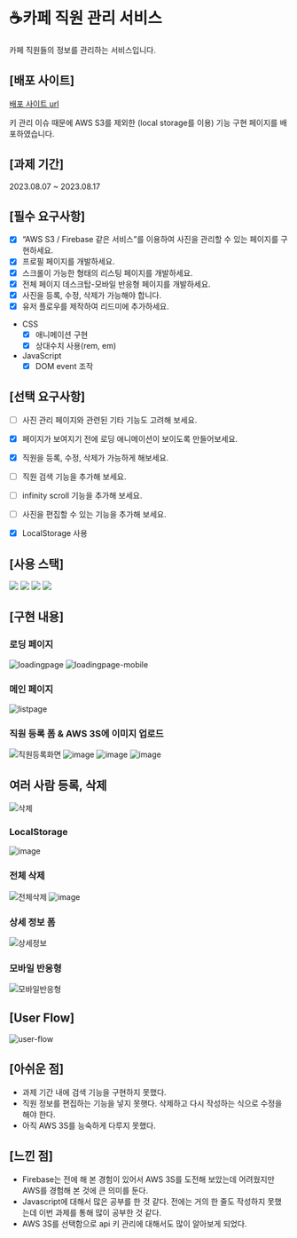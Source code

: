 # ☕카페 직원 관리 서비스
카페 직원들의 정보를 관리하는 서비스입니다.

## [배포 사이트]
[배포 사이트 url](employee-management-cafe.netlify.app)

키 관리 이슈 때문에 AWS S3를 제외한 (local storage를 이용) 기능 구현 페이지를 배포하였습니다.

## [과제 기간]
2023.08.07 ~ 2023.08.17

## [필수 요구사항]

- [x] “AWS S3 / Firebase 같은 서비스”를 이용하여 사진을 관리할 수 있는 페이지를 구현하세요.
- [x] 프로필 페이지를 개발하세요.
- [x] 스크롤이 가능한 형태의 리스팅 페이지를 개발하세요.
- [x] 전체 페이지 데스크탑-모바일 반응형 페이지를 개발하세요.
- [x] 사진을 등록, 수정, 삭제가 가능해야 합니다.
- [x] 유저 플로우를 제작하여 리드미에 추가하세요.

* CSS
  - [x] 애니메이션 구현
  - [x] 상대수치 사용(rem, em)
* JavaScript
  - [x] DOM event 조작

## [선택 요구사항]
- [ ] 사진 관리 페이지와 관련된 기타 기능도 고려해 보세요.
- [x] 페이지가 보여지기 전에 로딩 애니메이션이 보이도록 만들어보세요.
- [x] 직원을 등록, 수정, 삭제가 가능하게 해보세요.
- [ ] 직원 검색 기능을 추가해 보세요.
- [ ] infinity scroll 기능을 추가해 보세요.
- [ ] 사진을 편집할 수 있는 기능을 추가해 보세요.
- [x] LocalStorage 사용


## [사용 스택]
<img src="https://img.shields.io/badge/CSS-1572B6?style=for-the-badge&logo=css3&logoColor=white"> <img src="https://img.shields.io/badge/HTML-E34F26?style=for-the-badge&logo=html5&logoColor=white"> <img src="https://img.shields.io/badge/JAVASCRIPT-F7DF1E?style=for-the-badge&logo=javascript&logoColor=black"> <img src="https://img.shields.io/badge/amazon s3-569A31?style=for-the-badge&logo=amazons3&logoColor=white">

## [구현 내용]
### 로딩 페이지
![loadingpage](https://github.com/moonyah/employee-management/assets/51106050/515ec51b-37a2-4826-bce3-d0e8c4cc52eb)
![loadingpage-mobile](https://github.com/moonyah/employee-management/assets/51106050/d2f7f463-99da-4947-a6a2-bc360421efb7)
### 메인 페이지
![listpage](https://github.com/moonyah/employee-management/assets/51106050/fa932d55-7e2d-4af1-8b04-b424d8e5e232)
### 직원 등록 폼 & AWS 3S에 이미지 업로드
![직원등록화면](https://github.com/moonyah/employee-management/assets/51106050/7784085a-e16b-4ae7-9ac2-fdb9660b3135)
![image](https://github.com/moonyah/employee-management/assets/51106050/21ce2d36-5905-4d71-b092-32b4d5ae81a1)
![image](https://github.com/moonyah/employee-management/assets/51106050/f23e182a-75de-4006-9810-0d5a91512396)
![image](https://github.com/moonyah/employee-management/assets/51106050/72036034-ae83-495b-a25f-d2d4fca62359)

## 여러 사람 등록, 삭제
![삭제](https://github.com/moonyah/employee-management/assets/51106050/d5aa22bc-9c4c-4cb0-bfe2-f0f47f7c7a49)
### LocalStorage
![image](https://github.com/moonyah/employee-management/assets/51106050/e74d35c0-3876-4e4c-b0b6-9f12c9a11fe6)
### 전체 삭제
![전체삭제](https://github.com/moonyah/employee-management/assets/51106050/e00d7408-f1be-4300-8a2a-105f9f0bfa51)
![image](https://github.com/moonyah/employee-management/assets/51106050/40863b9b-4d00-4e9a-ba00-a1433880ec77)

### 상세 정보 폼
![상세정보](https://github.com/moonyah/employee-management/assets/51106050/7da6690d-8664-4715-b3d3-e8324d7ad886)

### 모바일 반응형
![모바일반응형](https://github.com/moonyah/employee-management/assets/51106050/fdcf5a03-0f81-4fc9-83c4-acc17d4ec8af)


## [User Flow]
![user-flow](https://github.com/moonyah/employee-management/assets/51106050/00912225-ae33-4fe7-9e6f-e6f80d35639c)

## [아쉬운 점]
- 과제 기간 내에 검색 기능을 구현하지 못했다.
- 직원 정보를 편집하는 기능을 넣지 못햇다. 삭제하고 다시 작성하는 식으로 수정을 해야 한다.
- 아직 AWS 3S를 능숙하게 다루지 못했다.
## [느낀 점]
- Firebase는 전에 해 본 경험이 있어서 AWS 3S를 도전해 보았는데 어려웠지만 AWS를 경험해 본 것에 큰 의미를 둔다.
- Javascript에 대해서 많은 공부를 한 것 같다. 전에는 거의 한 줄도 작성하지 못했는데 이번 과제를 통해 많이 공부한 것 같다.
- AWS 3S를 선택함으로 api 키 관리에 대해서도 많이 알아보게 되었다.

